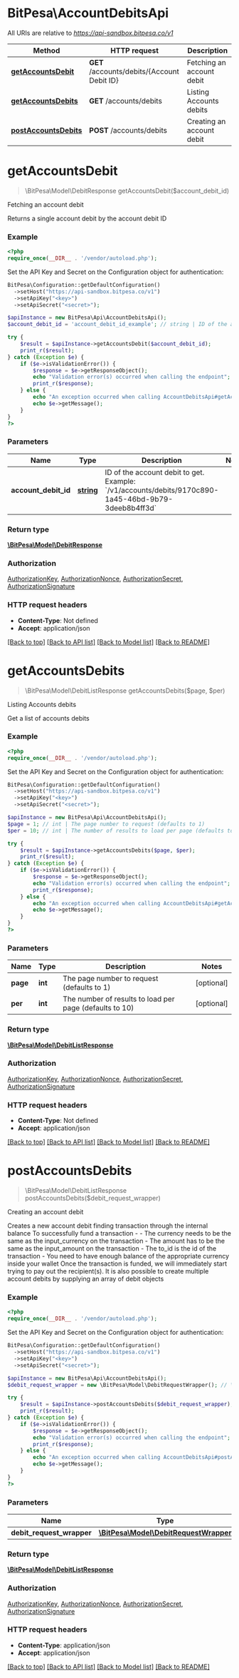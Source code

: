 # BitPesa\AccountDebitsApi

All URIs are relative to *https://api-sandbox.bitpesa.co/v1*

Method | HTTP request | Description
------------- | ------------- | -------------
[**getAccountsDebit**](AccountDebitsApi.md#getAccountsDebit) | **GET** /accounts/debits/{Account Debit ID} | Fetching an account debit
[**getAccountsDebits**](AccountDebitsApi.md#getAccountsDebits) | **GET** /accounts/debits | Listing Accounts debits
[**postAccountsDebits**](AccountDebitsApi.md#postAccountsDebits) | **POST** /accounts/debits | Creating an account debit


# **getAccountsDebit**
> \BitPesa\Model\DebitResponse getAccountsDebit($account_debit_id)

Fetching an account debit

Returns a single account debit by the account debit ID

### Example
```php
<?php
require_once(__DIR__ . '/vendor/autoload.php');
```

Set the API Key and Secret on the Configuration object for authentication:
```php
BitPesa\Configuration::getDefaultConfiguration()
  ->setHost("https://api-sandbox.bitpesa.co/v1")
  ->setApiKey("<key>")
  ->setApiSecret("<secret>");

$apiInstance = new BitPesa\Api\AccountDebitsApi();
$account_debit_id = 'account_debit_id_example'; // string | ID of the account debit to get.  Example: `/v1/accounts/debits/9170c890-1a45-46bd-9b79-3deeb8b4ff3d`

try {
    $result = $apiInstance->getAccountsDebit($account_debit_id);
    print_r($result);
} catch (Exception $e) {
    if ($e->isValidationError()) {
        $response = $e->getResponseObject();
        echo "Validation error(s) occurred when calling the endpoint";
        print_r($response);
    } else {
        echo "An exception occurred when calling AccountDebitsApi#getAccountsDebit";
        echo $e->getMessage();
    }
}
?>
```

### Parameters

Name | Type | Description  | Notes
------------- | ------------- | ------------- | -------------
 **account_debit_id** | [**string**](../Model/.md)| ID of the account debit to get.  Example: &#x60;/v1/accounts/debits/9170c890-1a45-46bd-9b79-3deeb8b4ff3d&#x60; |

### Return type

[**\BitPesa\Model\DebitResponse**](../Model/DebitResponse.md)

### Authorization

[AuthorizationKey](../../README.md#AuthorizationKey), [AuthorizationNonce](../../README.md#AuthorizationNonce), [AuthorizationSecret](../../README.md#AuthorizationSecret), [AuthorizationSignature](../../README.md#AuthorizationSignature)

### HTTP request headers

 - **Content-Type**: Not defined
 - **Accept**: application/json

[[Back to top]](#) [[Back to API list]](../../README.md#documentation-for-api-endpoints) [[Back to Model list]](../../README.md#documentation-for-models) [[Back to README]](../../README.md)

# **getAccountsDebits**
> \BitPesa\Model\DebitListResponse getAccountsDebits($page, $per)

Listing Accounts debits

Get a list of accounts debits

### Example
```php
<?php
require_once(__DIR__ . '/vendor/autoload.php');
```

Set the API Key and Secret on the Configuration object for authentication:
```php
BitPesa\Configuration::getDefaultConfiguration()
  ->setHost("https://api-sandbox.bitpesa.co/v1")
  ->setApiKey("<key>")
  ->setApiSecret("<secret>");

$apiInstance = new BitPesa\Api\AccountDebitsApi();
$page = 1; // int | The page number to request (defaults to 1)
$per = 10; // int | The number of results to load per page (defaults to 10)

try {
    $result = $apiInstance->getAccountsDebits($page, $per);
    print_r($result);
} catch (Exception $e) {
    if ($e->isValidationError()) {
        $response = $e->getResponseObject();
        echo "Validation error(s) occurred when calling the endpoint";
        print_r($response);
    } else {
        echo "An exception occurred when calling AccountDebitsApi#getAccountsDebits";
        echo $e->getMessage();
    }
}
?>
```

### Parameters

Name | Type | Description  | Notes
------------- | ------------- | ------------- | -------------
 **page** | **int**| The page number to request (defaults to 1) | [optional]
 **per** | **int**| The number of results to load per page (defaults to 10) | [optional]

### Return type

[**\BitPesa\Model\DebitListResponse**](../Model/DebitListResponse.md)

### Authorization

[AuthorizationKey](../../README.md#AuthorizationKey), [AuthorizationNonce](../../README.md#AuthorizationNonce), [AuthorizationSecret](../../README.md#AuthorizationSecret), [AuthorizationSignature](../../README.md#AuthorizationSignature)

### HTTP request headers

 - **Content-Type**: Not defined
 - **Accept**: application/json

[[Back to top]](#) [[Back to API list]](../../README.md#documentation-for-api-endpoints) [[Back to Model list]](../../README.md#documentation-for-models) [[Back to README]](../../README.md)

# **postAccountsDebits**
> \BitPesa\Model\DebitListResponse postAccountsDebits($debit_request_wrapper)

Creating an account debit

Creates a new account debit finding transaction through the internal balance  To successfully fund a transaction - - The currency needs to be the same as the input_currency on the transaction - The amount has to be the same as the input_amount on the transaction - The to_id is the id of the transaction - You need to have enough balance of the appropriate currency inside your wallet  Once the transaction is funded, we will immediately start trying to pay out the recipient(s).  It is also possible to create multiple account debits by supplying an array of debit objects

### Example
```php
<?php
require_once(__DIR__ . '/vendor/autoload.php');
```

Set the API Key and Secret on the Configuration object for authentication:
```php
BitPesa\Configuration::getDefaultConfiguration()
  ->setHost("https://api-sandbox.bitpesa.co/v1")
  ->setApiKey("<key>")
  ->setApiSecret("<secret>");

$apiInstance = new BitPesa\Api\AccountDebitsApi();
$debit_request_wrapper = new \BitPesa\Model\DebitRequestWrapper(); // \BitPesa\Model\DebitRequestWrapper | 

try {
    $result = $apiInstance->postAccountsDebits($debit_request_wrapper);
    print_r($result);
} catch (Exception $e) {
    if ($e->isValidationError()) {
        $response = $e->getResponseObject();
        echo "Validation error(s) occurred when calling the endpoint";
        print_r($response);
    } else {
        echo "An exception occurred when calling AccountDebitsApi#postAccountsDebits";
        echo $e->getMessage();
    }
}
?>
```

### Parameters

Name | Type | Description  | Notes
------------- | ------------- | ------------- | -------------
 **debit_request_wrapper** | [**\BitPesa\Model\DebitRequestWrapper**](../Model/DebitRequestWrapper.md)|  |

### Return type

[**\BitPesa\Model\DebitListResponse**](../Model/DebitListResponse.md)

### Authorization

[AuthorizationKey](../../README.md#AuthorizationKey), [AuthorizationNonce](../../README.md#AuthorizationNonce), [AuthorizationSecret](../../README.md#AuthorizationSecret), [AuthorizationSignature](../../README.md#AuthorizationSignature)

### HTTP request headers

 - **Content-Type**: application/json
 - **Accept**: application/json

[[Back to top]](#) [[Back to API list]](../../README.md#documentation-for-api-endpoints) [[Back to Model list]](../../README.md#documentation-for-models) [[Back to README]](../../README.md)

